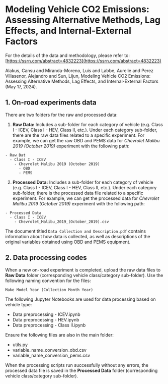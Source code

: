 # Modeling Vehicle CO2 Emissions: Assessing Alternative Methods, Lag Effects, and Internal-External Factors

For the details of the data and methodology, please refer to: [https://ssrn.com/abstract=4832223](https://ssrn.com/abstract=4832223)

Alakus, Cansu and Miranda-Moreno, Luis and Labbe, Aurelie and Perez Villasenor, Alejandro and Sun, Lijun, Modeling Vehicle CO2 Emissions: Assessing Alternative Methods, Lag Effects, and Internal-External Factors (May 17, 2024).
 
## 1. On-road experiments data

There are two folders for the raw and processed data:

1. **Raw Data:** Includes a sub-folder for each category of vehicle (e.g. Class I - ICEV, Class I - HEV, Class II, etc.). Under each category sub-folder, there are the raw data files related to a specific experiment. For example, we can get the raw OBD and PEMS data for *Chevrolet Malibu 2019 (October 2019)* experiment with the following path:

```
- Raw Dat
  - Class I - ICEV
    - Chevrolet Malibu 2019 (October 2019)
      - OBD
      - PEMS
```
    
2. **Processed Data:** Includes a sub-folder for each category of vehicle (e.g. Class I - ICEV, Class I - HEV, Class II, etc.). Under each category sub-folder, there is the processed data file related to a specific experiment. For example, we can get the processed data for *Chevrolet Malibu 2019 (October 2019)* experiment with the following path:

```
- Processed Data
  - Class I - ICEV
    - Chevrolet_Malibu_2019_(October_2019).csv
```

The document titled `Data Collection and Description.pdf` contains information about how data is collected, as well as descriptions of the original variables obtained using OBD and PEMS equipment.

## 2. Data processing codes

When a new on-road experiment is completed, upload the raw data files to **Raw Data** folder (corresponding vehicle class/category sub-folder). Use the following naming convention for the files:

`Make Model Year (Collection Month Year)`

The following Jupyter Notebooks are used for data processing based on vehicle type:

- Data preprocessing - ICEV.ipynb
- Data preprocessing - HEV.ipynb
- Data preprocessing - Class II.ipynb

Ensure the following files are also in the main folder:

- utils.py
- variable_name_conversion_obd.csv
- variable_name_conversion_pems.csv

When the processing scripts run successfully without any errors, the processed data file is saved in the **Processed Data** folder (corresponding vehicle class/category sub-folder).
